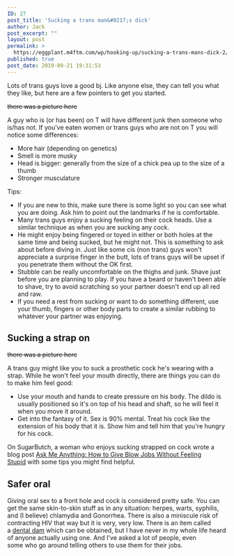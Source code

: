 ```yaml
---
ID: 27
post_title: 'Sucking a trans man&#8217;s dick'
author: Jack
post_excerpt: ""
layout: post
permalink: >
  https://eggplant.m4ftm.com/wp/hooking-up/sucking-a-trans-mans-dick-2/
published: true
post_date: 2019-09-21 19:31:53
---
```

<p id="mcetoc_1dl0cgnu50">Lots of trans guys love a good bj. Like anyone else, they can tell you what they like, but here are a few pointers to get you started.</p>
<del>there was a picture here</del>

A guy who is (or has been) on T will have different junk then someone who is/has not. If you've eaten women or trans guys who are not on T you will notice some differences:
<ul>
 	<li>More hair (depending on genetics)</li>
 	<li>Smell is more musky</li>
 	<li>Head is bigger: generally from the size of a chick pea up to the size of a thumb</li>
 	<li>Stronger musculature</li>
</ul>
Tips:
<ul>
 	<li>If you are new to this, make sure there is some light so you can see what you are doing. Ask him to point out the landmarks if he is comfortable.</li>
 	<li>Many trans guys enjoy a sucking feeling on their cock heads. Use a similar technique as when you are sucking any cock.</li>
 	<li>He might enjoy being fingered or toyed in either or both holes at the same time and being sucked, but he might not. This is something to ask about before diving in. Just like some cis (non trans) guys won't appreciate a surprise finger in the butt, lots of trans guys will be upset if you penetrate them without the OK first.</li>
 	<li>Stubble can be really uncomfortable on the thighs and junk. Shave just before you are planning to play. If you have a beard or haven't been able to shave, try to avoid scratching so your partner doesn't end up all red and raw.</li>
 	<li>If you need a rest from sucking or want to do something different, use your thumb, fingers or other body parts to create a similar rubbing to whatever your partner was enjoying.</li>
</ul>
<h2 id="mcetoc_1dl0cgnu51">Sucking a strap on</h2>
<del>there was a picture here</del>

A trans guy might like you to suck a prosthetic cock he's wearing with a strap. While he won't feel your mouth directly, there are things you can do to make him feel good:
<ul>
 	<li>Use your mouth and hands to create pressure on his body. The dildo is usually positioned so it's on top of his head and shaft, so he will feel it when you move it around.</li>
 	<li>Get into the fantasy of it. Sex is 90% mental. Treat his cock like the extension of his body that it is. Show him and tell him that you're hungry for his cock.</li>
</ul>
On SugarButch, a woman who enjoys sucking strapped on cock wrote a blog post <a href="http://www.sugarbutch.net/2011/08/ask-me-anything-how-to-give-blow-jobs-without-feeling-stupid/">Ask Me Anything: How to Give Blow Jobs Without Feeling Stupid</a> with some tips you might find helpful.
<h2 id="mcetoc_1dl0cgnu52">Safer oral</h2>
Giving oral sex to a front hole and cock is considered pretty safe. You can get the same skin-to-skin stuff as in any situation: herpes, warts, syphilis, and (I believe) chlamydia and Gonorrhea. There is also a miniscule risk of contracting HIV that way but it is very, very low. There is an item called a <a href="http://meatincorporated.blogspot.ca/2007/10/1024-dental-dam-awareness-day.html">dental dam</a> which can be obtained, but I have never in my whole life heard of anyone actually using one. And I've asked a lot of people, even some who go around telling others to use them for their jobs.